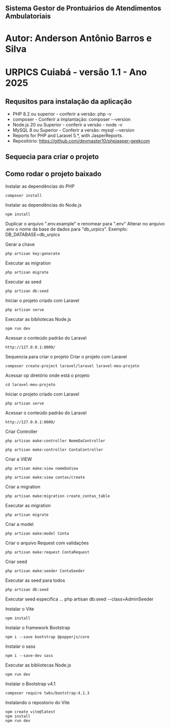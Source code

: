 ## Sistema Gestor de Prontuários de Atendimentos Ambulatoriais
# Autor: Anderson Antônio Barros e Silva
# URPICS Cuiabá - versão 1.1 - Ano 2025

## Requsitos para instalação da aplicação

* PHP 8.2 ou superior - conferir a versão: php -v
* composer - Conferir a implantação: composer --version
* Node.js 20 ou Superior - conferir a versão - node -v
* MySQL 8 ou Superior  - Conferir a versão: mysql --version
* Reports for PHP and Laravel 5.*, with JasperReports.
* Repositório: https://github.com/devmaster10/phpjasper-geekcom

## Sequecia para criar o projeto


## Como rodar o projeto baixado
Instalar as dependências do PHP
```
composer install
```

Instalar as dependências do Node.js
```
npm install
```

Duplicar o arquivo ".env.example" e renomear para ".env"
Alterar no arquivo .env o nome da base de dados para "db_urpics". Exemplo: DB_DATABASE=db_urpics

Gerar a chave
```
php artisan key:generate
```

Executar as migration
```
php artisan migrate
```

Executar as seed
```
php artisan db:seed
```

Iniciar o projeto criado com Laravel
```
php artisan serve
```

Executar as bibliotecas Node.js
```
npm run dev
```

Acessar o conteúdo padrão do Laravel
```
http://127.0.0.1:8000/
```

Sequencia para criar o projeto
Criar o projeto com Laravel
```
composer create-project laravel/laravel laravel-meu-projeto
```

Acessar op diretório onde está o projeto
```
cd laravel-meu-projeto
```

Iniciar o projeto criado com Laravel
```
php artisan serve
```

Acessar o conteúdo padrão do Laravel
```
http://127.0.0.1:8000/
```

Criar Controller
```
php artisan make:controller NomeDaController
```
```
php artisan make:controller ContaController
```

Criar a VIEW
```
php artisan make:view nomeDaView
```
```
php artisan make:view contas/create
```

Criar a migration
```
php artisan make:migration create_contas_table
```

Executar as migration
```
php artisan migrate
```

Criar a model
```
php artisan make:model Conta
```

Criar o arquivo Request com validações
```
php artisan make:request ContaRequest
```

Criar seed
```
php artisan make:seeder ContaSeeder
```

Executar as seed para todos
```
php artisan db:seed
```
Executar  seed especifica
...
php artisan db:seed --class=AdminSeeder

Instalar o Vite
```
npm install
```

Instalar o framework Bootstrap
```
npm i --save bootstrap @popperjs/core
```

Instalar o sass
```
npm i --save-dev sass
```

Executar as bibliotecas Node.js
```
npm run dev
```

Instalar o  Bootstrap v4.1
```
composer require twbs/bootstrap:4.1.3
```

Instalando o repostorio do Vite
```
npm create vite@latest
npm install
npm run dev
```

